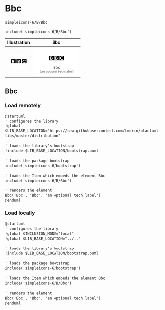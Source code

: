 # Bbc


```text
simpleicons-6/B/Bbc
```

```text
include('simpleicons-6/B/Bbc')
```



| Illustration | Bbc |
| :---: | :---: |
| ![illustration for Illustration](../../simpleicons-6/B/Bbc.png) | ![illustration for Bbc](../../simpleicons-6/B/Bbc.Local.png) |




## Bbc

### Load remotely
```plantuml
@startuml
' configures the library
!global $LIB_BASE_LOCATION="https://raw.githubusercontent.com/tmorin/plantuml-libs/master/distribution"

' loads the library's bootstrap
!include $LIB_BASE_LOCATION/bootstrap.puml

' loads the package bootstrap
include('simpleicons-6/bootstrap')

' loads the Item which embeds the element Bbc
include('simpleicons-6/B/Bbc')

' renders the element
Bbc('Bbc', 'Bbc', 'an optional tech label')
@enduml
```

### Load locally
```plantuml
@startuml
' configures the library
!global $INCLUSION_MODE="local"
!global $LIB_BASE_LOCATION="../.."

' loads the library's bootstrap
!include $LIB_BASE_LOCATION/bootstrap.puml

' loads the package bootstrap
include('simpleicons-6/bootstrap')

' loads the Item which embeds the element Bbc
include('simpleicons-6/B/Bbc')

' renders the element
Bbc('Bbc', 'Bbc', 'an optional tech label')
@enduml
```

